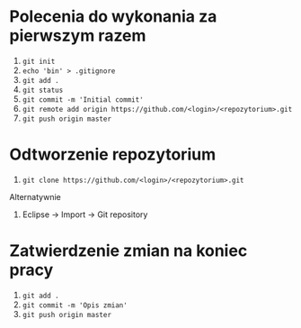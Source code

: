 # Polecenia do wykonania za pierwszym razem

1. `git init`
2. `echo 'bin' > .gitignore`
3. `git add .`
4. `git status`
5. `git commit -m 'Initial commit'`
6. `git remote add origin https://github.com/<login>/<repozytorium>.git`
7. `git push origin master`

# Odtworzenie repozytorium

1. `git clone https://github.com/<login>/<repozytorium>.git`

Alternatywnie

1. Eclipse -> Import -> Git repository

# Zatwierdzenie zmian na koniec pracy

1. `git add .`
2. `git commit -m 'Opis zmian'`
3. `git push origin master`
